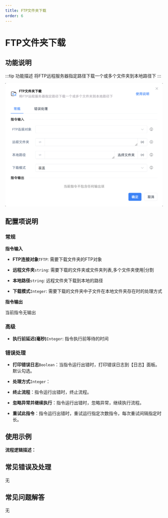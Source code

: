```yaml
---
title: FTP文件夹下载
order: 6
---
```


# FTP文件夹下载

## 功能说明

:::tip 功能描述
将FTP远程服务器指定路径下载一个或多个文件夹到本地路径下
:::

![FTP文件夹下载](../../../assets/FTP文件夹下载_command.png)

## 配置项说明

### 常规

**指令输入**

- **FTP连接对象**`TFTP`: 需要下载文件夹的FTP对象

- **远程文件夹**`string`: 需要下载的文件夹或文件夹列表,多个文件夹使用|分割

- **本地路径**`string`: 远程文件夹下载到本地的路径

- **下载模式**`Integer`: 需要下载的文件夹中子文件在本地文件夹存在时的处理方式


**指令输出**

当前指令无输出

### 高级

- **执行前延迟(毫秒)**`Integer`: 指令执行前等待的时间

### 错误处理

- **打印错误日志**`Boolean`：当指令运行出错时，打印错误日志到【日志】面板。默认勾选。

- **处理方式**`Integer`：

 - **终止流程**：指令运行出错时，终止流程。

 - **忽略异常并继续执行**：指令运行出错时，忽略异常，继续执行流程。

 - **重试此指令**：指令运行出错时，重试运行指定次数指令，每次重试间隔指定时长。

## 使用示例

**流程逻辑描述：** 

## 常见错误及处理

无

## 常见问题解答

无

